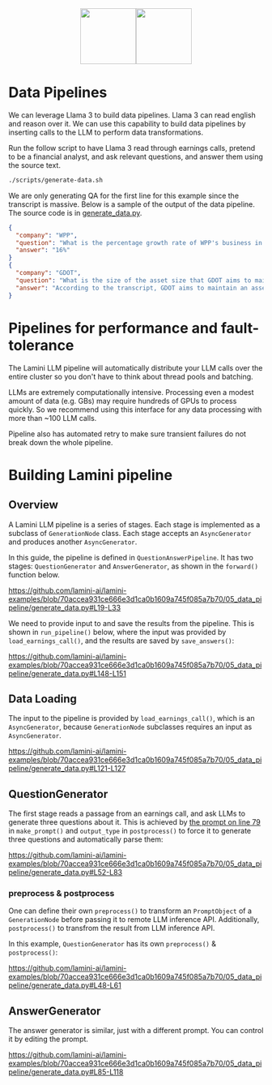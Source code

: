 <div align="center">
<img src="https://avatars.githubusercontent.com/u/130713213?s=200&v=4" width="110"><img src="https://huggingface.co/lamini/instruct-peft-tuned-12b/resolve/main/Lamini_logo.png?max-height=110" height="110">
</div>

# Data Pipelines

We can leverage Llama 3 to build data pipelines. Llama 3 can read english and
reason over it. We can use this capability to build data pipelines by inserting
calls to the LLM to perform data transformations.

Run the follow script to have Llama 3 read through earnings calls, pretend to
be a financial analyst, and ask relevant questions, and answer them using the
source text.

```bash
./scripts/generate-data.sh
```

We are only generating QA for the first line for this example since the transcript is massive.
Below is a sample of the output of the data pipeline.
The source code is in [generate_data.py](generate_data.py).

```json
{
  "company": "WPP",
  "question": "What is the percentage growth rate of WPP's business in Germany in Q1, according to Mark Read?",
  "answer": "16%"
}
{
  "company": "GDOT",
  "question": "What is the size of the asset size that GDOT aims to maintain to protect its revenue",
  "answer": "According to the transcript, GDOT aims to maintain an asset size of $10 billion or less to protect its revenue"
}

```

# Pipelines for performance and fault-tolerance

The Lamini LLM pipeline will automatically distribute your LLM calls over the entire cluster so you don't have
to think about thread pools and batching.

LLMs are extremely computationally intensive. Processing even a modest amount of data (e.g. GBs)
may require hundreds of GPUs to process quickly. So we recommend using this interface for any
data processing with more than ~100 LLM calls.

Pipeline also has automated retry to make sure transient failures do not break down the whole pipeline.

# Building Lamini pipeline

## Overview

A Lamini LLM pipeline is a series of stages.
Each stage is implemented as a subclass of `GenerationNode` class.
Each stage accepts an `AsyncGenerator` and produces another `AsyncGenerator`.

In this guide, the pipeline is defined in `QuestionAnswerPipeline`.
It has two stages: `QuestionGenerator` and `AnswerGenerator`, as shown in the `forward()` function below.

https://github.com/lamini-ai/lamini-examples/blob/70accea931ce666e3d1ca0b1609a745f085a7b70/05_data_pipeline/generate_data.py#L19-L33

We need to provide input to and save the results from the pipeline.
This is shown in `run_pipeline()` below, where the input was provided by `load_earnings_call()`,
and the results are saved by `save_answers()`:

https://github.com/lamini-ai/lamini-examples/blob/70accea931ce666e3d1ca0b1609a745f085a7b70/05_data_pipeline/generate_data.py#L148-L151

## Data Loading

The input to the pipeline is provided by `load_earnings_call()`, which is an `AsyncGenerator`,
because `GenerationNode` subclasses requires an input as `AsyncGenerator`.

https://github.com/lamini-ai/lamini-examples/blob/70accea931ce666e3d1ca0b1609a745f085a7b70/05_data_pipeline/generate_data.py#L121-L127

## QuestionGenerator

The first stage reads a passage from an earnings call, and ask LLMs to generate three questions about it.
This is achieved by [the prompt on line 79](https://github.com/lamini-ai/lamini-examples/blob/70accea931ce666e3d1ca0b1609a745f085a7b70/05_data_pipeline/generate_data.py#L79) in `make_prompt()` and `output_type` in `postprocess()`
to force it to generate three questions and automatically parse them:

https://github.com/lamini-ai/lamini-examples/blob/70accea931ce666e3d1ca0b1609a745f085a7b70/05_data_pipeline/generate_data.py#L52-L83

### preprocess & postprocess

One can define their own `preprocess()` to transform an `PromptObject` of a `GenerationNode` before passing it
to remote LLM inference API. Additionally, `postprocess()` to transfrom the result from LLM inference API.

In this example, `QuestionGenerator` has its own `preprocess()` & `postprocess()`:

https://github.com/lamini-ai/lamini-examples/blob/70accea931ce666e3d1ca0b1609a745f085a7b70/05_data_pipeline/generate_data.py#L48-L61

## AnswerGenerator

The answer generator is similar, just with a different prompt.  You can control it by editing the prompt.

https://github.com/lamini-ai/lamini-examples/blob/70accea931ce666e3d1ca0b1609a745f085a7b70/05_data_pipeline/generate_data.py#L85-L118
